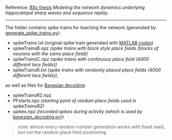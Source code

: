 Reference: [BSc thesis](https://drive.google.com/file/d/0B089tpx89mdXZk55dm0xZm5adUE/view) *Modeling the network dynamics underlying hippocampal sharp waves and sequence replay.*

------------------------------------------------------

The folder contains spike trains for teaching the network (generated by [generate_spike_trains.py](https://github.com/andrisecker/KOKISharpWaves/blob/master/scripts/generate_spike_train.py)):
* spikeTrains.txt (original spike train generated with [MATLAB codes](https://github.com/andrisecker/KOKISharpWaves/tree/master/scripts/MATLAB))
* spikeTrainsB.npz *(spike trains with block style place fields (blocks of neurons with the same place field))*
* spikeTrainsC.npz *(spike trains with continuous place field (4000 different lace fields))*
* spikeTrainsR.txt *(spike trains with randomly placed place fields (4000 different lace fields))*,

as well as files for [Bayesian decoding](https://github.com/andrisecker/KOKISharpWaves/blob/master/Bayesian_inference.pdf):
* spikeTrainsR2.npz
* PFstarts.npz *(starting point of random place fields used in spikeTrainsR2)*
* spikes.npz *(recorded spikes during activity (which is used by [bayesian_decoding.py](https://github.com/andrisecker/KOKISharpWaves/blob/master/scripts/bayesian_decoding.py)))*

> note: almost every random number generation works with fixed seed, but not the random place field positioning
